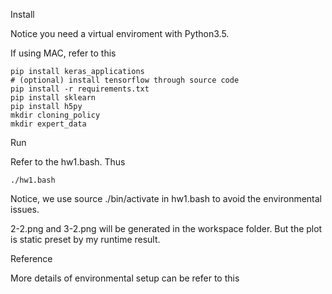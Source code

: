 Install

Notice you need a virtual enviroment with Python3.5.

If using MAC, refer to this 

[link]: http://www.andrewclegg.org/tech/TensorFlowLaptopCPU.html

    pip install keras_applications
    # (optional) install tensorflow through source code
    pip install -r requirements.txt
    pip install sklearn
    pip install h5py
    mkdir cloning_policy
    mkdir expert_data



Run

Refer to the hw1.bash. Thus

    ./hw1.bash

Notice, we use source ./bin/activate in hw1.bash to avoid the environmental issues.

2-2.png and 3-2.png will be generated in the workspace folder. But the plot is static preset by my runtime result. 



Reference

More details of environmental setup can be refer to this 

[link]: https://github.com/NancyFan96/homework/tree/master/hw1

